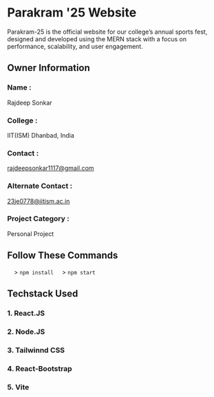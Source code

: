 # Parakram '25 Website
Parakram-25 is the official website for our college’s annual sports fest, designed and developed using the MERN stack with a focus on performance, scalability, and user engagement.

## Owner Information

### Name :

Rajdeep Sonkar

### College :

IIT(ISM) Dhanbad, India

### Contact :

rajdeepsonkar1117@gmail.com

### Alternate Contact :

23je0778@iitism.ac.in

### Project Category :

Personal Project


## Follow These Commands 
&nbsp;&nbsp;&nbsp;&nbsp;> <code>npm install</code>
&nbsp;&nbsp;&nbsp;&nbsp;> <code>npm start</code>       

## Techstack Used
### 1. React.JS
### 2. Node.JS
### 3. Tailwinnd CSS
### 4. React-Bootstrap
### 5. Vite
